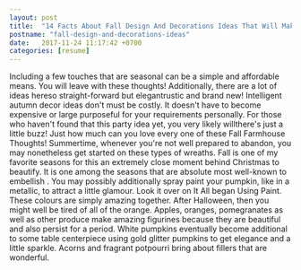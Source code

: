 ```yaml
---
layout: post
title:  "14 Facts About Fall Design And Decorations Ideas That Will Make You Think Twice"
postname: "fall-design-and-decorations-ideas"
date:   2017-11-24 11:17:42 +0700
categories: [resume]
---
```

Including a few touches that are seasonal can be a simple and affordable means. You will leave with these thoughts! Additionally, there are a lot of ideas hereso straight-forward but elegantrustic and brand new! Intelligent autumn decor ideas don't must be costly. It doesn't have to become expensive or large purposeful for your requirements personally. For those who haven't found that this party idea yet, you very likely willthere's just a little buzz! Just how much can you love every one of these Fall Farmhouse Thoughts! Summertime, whenever you're not well prepared to abandon, you may nonetheless get started on these types of wreaths. Fall is one of my favorite seasons for this an extremely close moment behind Christmas to beautify. It is one among the seasons that are absolute most well-known to embellish . You may possibly additionally spray paint your pumpkin, like in a metallic, to attract a little glamour. Look it over on It All began Using Paint. These colours are simply amazing together. After Halloween, then you might well be tired of all of the orange. Apples, oranges, pomegranates as well as other produce make amazing figurines because they are beautiful and also persist for a period. White pumpkins eventually become additional to some table centerpiece using gold glitter pumpkins to get elegance and a little sparkle. Acorns and fragrant potpourri bring about fillers that are wonderful.
